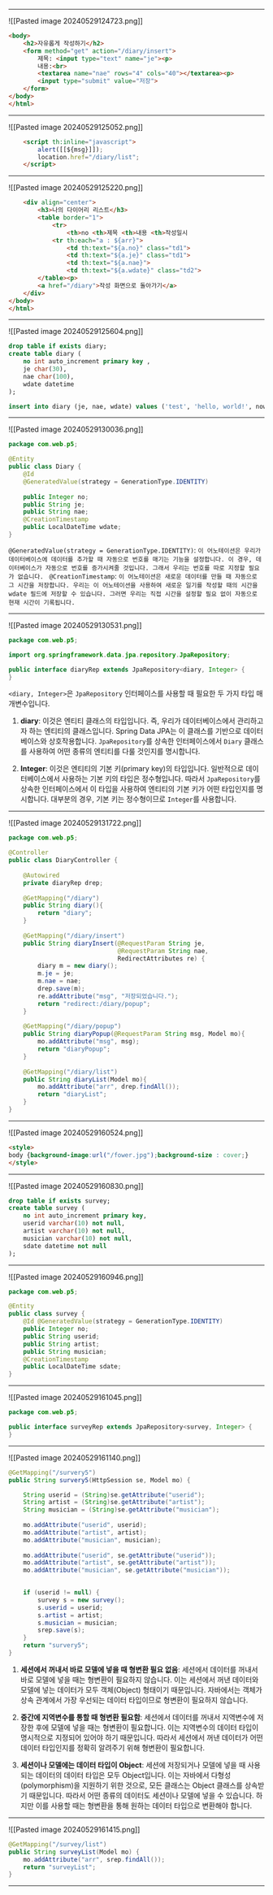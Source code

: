 
---
![[Pasted image 20240529124723.png]]

```html
<body>
    <h2>자유롭게 작성하기</h2>
    <form method="get" action="/diary/insert">
        제목: <input type="text" name="je"><p>
        내용:<br>
        <textarea name="nae" rows="4" cols="40"></textarea><p>
        <input type="submit" value="저장">
    </form>
</body>
</html>
```

---
![[Pasted image 20240529125052.png]]

```html
    <script th:inline="javascript">
        alert([[${msg}]]);
        location.href="/diary/list";
    </script>
```

---
![[Pasted image 20240529125220.png]]

```html
    <div align="center">
        <h3>나의 다이어리 리스트</h3>
        <table border="1">
            <tr>
                <th>no <th>제목 <th>내용 <th>작성일시
            <tr th:each="a : ${arr}">
                <td th:text="${a.no}" class="td1">
                <td th:text="${a.je}" class="td1">
                <td th:text="${a.nae}">
                <td th:text="${a.wdate}" class="td2">
        </table><p>
        <a href="/diary">작성 화면으로 돌아가기</a>
    </div>
</body>
</html>
```

---
![[Pasted image 20240529125604.png]]

```sql
drop table if exists diary;
create table diary (
    no int auto_increment primary key ,
    je char(30),
    nae char(100),
    wdate datetime
);

insert into diary (je, nae, wdate) values ('test', 'hello, world!', now());
```

---
![[Pasted image 20240529130036.png]]

```java
package com.web.p5;

@Entity
public class Diary {
    @Id
    @GeneratedValue(strategy = GenerationType.IDENTITY) 
    
    public Integer no;
    public String je;
    public String nae;
    @CreationTimestamp 
    public LocalDateTime wdate;
}
```

`@GeneratedValue(strategy = GenerationType.IDENTITY)`: 
	`이 어노테이션은 우리가 데이터베이스에 데이터를 추가할 때 자동으로 번호를 매기는 기능을 설정합니다. 이 경우, 데이터베이스가 자동으로 번호를 증가시켜줄 것입니다. 그래서 우리는 번호를 따로 지정할 필요가 없습니다.
`
`@CreationTimestamp`: 
	`이 어노테이션은 새로운 데이터를 만들 때 자동으로 그 시간을 저장합니다. 우리는 이 어노테이션을 사용하여 새로운 일기를 작성할 때의 시간을 wdate 필드에 저장할 수 있습니다. 그러면 우리는 직접 시간을 설정할 필요 없이 자동으로 현재 시간이 기록됩니다.`

---
![[Pasted image 20240529130531.png]]
```java
package com.web.p5;

import org.springframework.data.jpa.repository.JpaRepository;

public interface diaryRep extends JpaRepository<diary, Integer> {
}
```
`<diary, Integer>`은 `JpaRepository` 인터페이스를 사용할 때 필요한 두 가지 타입 매개변수입니다.

1. **diary**: 이것은 엔티티 클래스의 타입입니다. 즉, 우리가 데이터베이스에서 관리하고자 하는 엔티티의 클래스입니다. Spring Data JPA는 이 클래스를 기반으로 데이터베이스와 상호작용합니다. `JpaRepository`를 상속한 인터페이스에서 `Diary` 클래스를 사용하여 어떤 종류의 엔티티를 다룰 것인지를 명시합니다.

2. **Integer**: 이것은 엔티티의 기본 키(primary key)의 타입입니다. 일반적으로 데이터베이스에서 사용하는 기본 키의 타입은 정수형입니다. 따라서 `JpaRepository`를 상속한 인터페이스에서 이 타입을 사용하여 엔티티의 기본 키가 어떤 타입인지를 명시합니다. 대부분의 경우, 기본 키는 정수형이므로 `Integer`를 사용합니다.

---

![[Pasted image 20240529131722.png]]

```java
package com.web.p5;

@Controller
public class DiaryController {
	
	@Autowired
	private diaryRep drep;
	
	@GetMapping("/diary")
	public String diary(){
		return "diary";
	}
	
	@GetMapping("/diary/insert")
    public String diaryInsert(@RequestParam String je,
                              @RequestParam String nae,
                              RedirectAttributes re) {
        diary m = new diary();
        m.je = je;
        m.nae = nae;
        drep.save(m);
        re.addAttribute("msg", "저장되었습니다.");
        return "redirect:/diary/popup";
    }
	
	@GetMapping("/diary/popup")
	public String diaryPopup(@RequestParam String msg, Model mo){
		mo.addAttribute("msg", msg);
		return "diaryPopup";
	}
	
	@GetMapping("/diary/list")
	public String diaryList(Model mo){
		mo.addAttribute("arr", drep.findAll());
		return "diaryList";
	}
}
```

---
![[Pasted image 20240529160524.png]]

```html
<style>
body {background-image:url("/fower.jpg");background-size : cover;}
</style>
```

---
![[Pasted image 20240529160830.png]]

```sql
drop table if exists survey;
create table survey (
    no int auto_increment primary key,
    userid varchar(10) not null,
    artist varchar(10) not null,
    musician varchar(10) not null,
    sdate datetime not null
);
```

---
![[Pasted image 20240529160946.png]]

```java
package com.web.p5;

@Entity
public class survey {
	@Id @GeneratedValue(strategy = GenerationType.IDENTITY) 
	public Integer no;
	public String userid;
	public String artist;
	public String musician;
	@CreationTimestamp 
	public LocalDateTime sdate;
}
```

---
![[Pasted image 20240529161045.png]]

```java
package com.web.p5;

public interface surveyRep extends JpaRepository<survey, Integer> {
}
```

---
![[Pasted image 20240529161140.png]]

```java
@GetMapping("/survery5")
public String survery5(HttpSession se, Model mo) {

	String userid = (String)se.getAttribute("userid");
	String artist = (String)se.getAttribute("artist");
	String musician = (String)se.getAttribute("musician");
	
	mo.addAttribute("userid", userid);
	mo.addAttribute("artist", artist);
	mo.addAttribute("musician", musician);
	
	mo.addAttribute("userid", se.getAttribute("userid"));
	mo.addAttribute("artist", se.getAttribute("artist"));
	mo.addAttribute("musician", se.getAttribute("musician"));
	

	if (userid != null) {
		survey s = new survey();
		s.userid = userid;
		s.artist = artist;
		s.musician = musician;
		srep.save(s);
	}
	return "survery5";
}
```

1. **세션에서 꺼내서 바로 모델에 넣을 때 형변환 필요 없음**:
   세션에서 데이터를 꺼내서 바로 모델에 넣을 때는 형변환이 필요하지 않습니다. 이는 세션에서 꺼낸 데이터와 모델에 넣는 데이터가 모두 객체(Object) 형태이기 때문입니다. 자바에서는 객체가 상속 관계에서 가장 우선되는 데이터 타입이므로 형변환이 필요하지 않습니다.

2. **중간에 지역변수를 통할 때 형변환 필요함**:
   세션에서 데이터를 꺼내서 지역변수에 저장한 후에 모델에 넣을 때는 형변환이 필요합니다. 이는 지역변수의 데이터 타입이 명시적으로 지정되어 있어야 하기 때문입니다. 따라서 세션에서 꺼낸 데이터가 어떤 데이터 타입인지를 정확히 알려주기 위해 형변환이 필요합니다.

3. **세션이나 모델에는 데이터 타입이 Object**:
   세션에 저장되거나 모델에 넣을 때 사용되는 데이터의 데이터 타입은 모두 Object입니다. 이는 자바에서 다형성(polymorphism)을 지원하기 위한 것으로, 모든 클래스는 Object 클래스를 상속받기 때문입니다. 따라서 어떤 종류의 데이터도 세션이나 모델에 넣을 수 있습니다. 하지만 이를 사용할 때는 형변환을 통해 원하는 데이터 타입으로 변환해야 합니다.

---
![[Pasted image 20240529161415.png]]

```java
@GetMapping("/survey/list")
public String surveyList(Model mo) {
	mo.addAttribute("arr", srep.findAll());
	return "surveyList";
}
```

---
